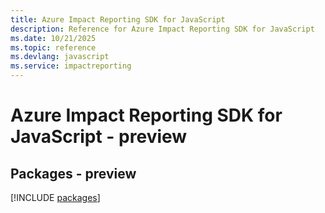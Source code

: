 ```yaml
---
title: Azure Impact Reporting SDK for JavaScript
description: Reference for Azure Impact Reporting SDK for JavaScript
ms.date: 10/21/2025
ms.topic: reference
ms.devlang: javascript
ms.service: impactreporting
---
```

# Azure Impact Reporting SDK for JavaScript - preview
## Packages - preview
[!INCLUDE [packages](impact-reporting-index.md)]